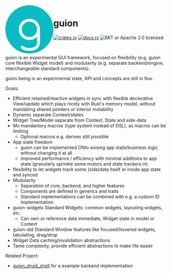 <img align="left" alt="" src="https://raw.githubusercontent.com/FerionVE/guion/430c18e7/res/icon.svg" height="150" />

# guion

[![crates.io](https://img.shields.io/crates/v/guion?style=flat-square)](https://crates.io/crates/guion)
[![docs.rs](https://img.shields.io/docsrs/guion?style=flat-square)](https://docs.rs/guion)
![MIT or Apache 2.0 licensed](https://img.shields.io/crates/l/guion?style=flat-square)

&nbsp;

guion is an experimental GUI framework, focused on flexibility (e.g. guion core flexible Widget model) and modularity (e.g. separate backend/engine, interchangeable standard components).

guion being in an experimental state, API and concepts are still in flux.

Goals: 
- Efficient retained/reactive widgets in sync with flexible declerative View/update which plays nicely with Rust's memory model, without mandating shared pointers or interior mutability
- Dynamic separate Context/states
- Widget Tree/Model separate from Context, State and side-data
- Mo mandantory macros (type system instead of DSL), as macros can be limiting
  - Optional macros e.g. derives still possible
- App state freedom
  - guion can be implemented ONto exising app state/business logic without changing it at all
  - Improved performance / efficiency with minimal additions to app state (granularly sprinkle some mutors and state trackers in)
- flexibility to let widgets track some (side)data itself or inside app state and synced
- Modularity
  - Separation of core, backend, and higher features
  - Components are defined in generics and traits
  - Standard implementations can be combined with e.g. a custom ID implementation.
- guion-widgets Standard Widgets: common widgets, layouting widgets, etc.
  - Can own or reference data immediate, Widget state in model or Context
- guion-std Standard Window features like focused/hovered widgets, tabulating, drag/drop
- Widget Data caching/invalidation abstractions
- Tame complexity, provide efficient abstractions to make life easier

Related Project:
- [guion_druid_shell](https://github.com/FerionVE/guion_druid_shell) for a example backend implementation
